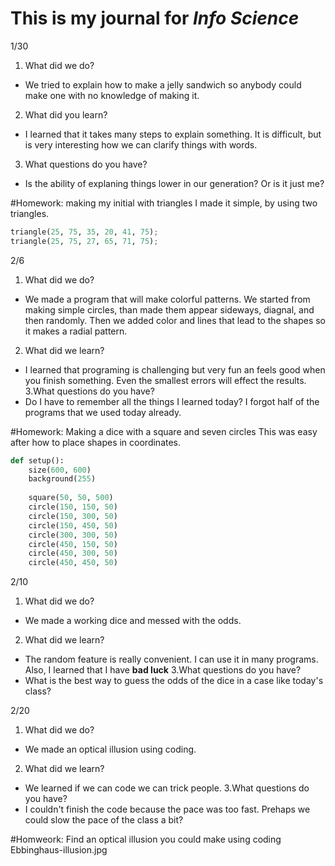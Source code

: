 # This is my journal for *Info Science*

1/30
1. What did we do?
- We tried to explain how to make a jelly sandwich so anybody could make one with no knowledge of making it.
2. What did you learn?
- I learned that it takes many steps to explain something. It is difficult, but is very interesting how we can clarify things with words.
3. What questions do you have?
- Is the ability of explaning things lower in our generation? Or is it just me?

#Homework: making my initial with triangles
I made it simple, by using two triangles.

```.py
triangle(25, 75, 35, 20, 41, 75);
triangle(25, 75, 27, 65, 71, 75);
```


2/6
1. What did we do?
- We made a program that will make colorful patterns. We started from making simple circles, than made them appear sideways, diagnal, and then randomly. Then we added color and lines that lead to the shapes so it makes a radial pattern.
2. What did we learn?
- I learned that programing is challenging but very fun an feels good when you finish something. Even the smallest errors will effect the results.
3.What questions do you have?
- Do I have to remember all the things I learned today? I forgot half of the programs that we used today already.

#Homework: Making a dice with a square and seven circles
This was easy after how to place shapes in coordinates.

```.py
def setup():
    size(600, 600)
    background(255)
    
    square(50, 50, 500)
    circle(150, 150, 50)
    circle(150, 300, 50)
    circle(150, 450, 50)
    circle(300, 300, 50)
    circle(450, 150, 50)
    circle(450, 300, 50)
    circle(450, 450, 50)
```

2/10
1. What did we do?
- We made a working dice and messed with the odds.
2. What did we learn?
- The random feature is really convenient. I can use it in many programs. Also, I learned that I have **bad luck**
3.What questions do you have?
- What is the best way to guess the odds of the dice in a case like today's class?

2/20
1. What did we do?
- We made an optical illusion using coding.
2. What did we learn?
- We learned if we can code we can trick people.
3.What questions do you have?
- I couldn't finish the code because the pace was too fast. Prehaps we could slow the pace of the class a bit?

#Homweork: Find an optical illusion you could make using coding
Ebbinghaus-illusion.jpg
